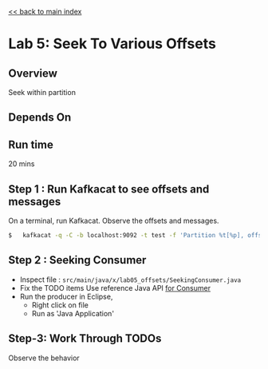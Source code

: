 <link rel='stylesheet' href='../assets/css/main.css'/>

[<< back to main index](../README.md)

# Lab 5: Seek To Various Offsets

## Overview

Seek within partition

## Depends On

## Run time

20 mins

## Step 1 : Run Kafkacat to see offsets and messages

On a terminal, run Kafkacat.  Observe the offsets and messages.

```bash
$   kafkacat -q -C -b localhost:9092 -t test -f 'Partition %t[%p], offset: %o, key: %k, value: %s\n'
```

## Step 2 : Seeking Consumer

* Inspect file : `src/main/java/x/lab05_offsets/SeekingConsumer.java`  
* Fix the TODO items
Use reference Java API [for Consumer](https://kafka.apache.org/0100/javadoc/index.html?org/apache/kafka/clients/consumer/KafkaConsumer.html)
* Run the producer in Eclipse,
    * Right click on file
    * Run as 'Java Application'


## Step-3: Work Through TODOs

Observe the behavior